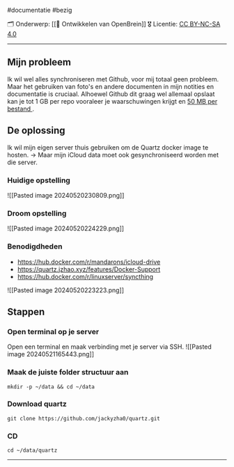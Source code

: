 #documentatie  #bezig 

🗂️ Onderwerp: [[🧠 Ontwikkelen van OpenBrein]]
🎖️ Licentie: [CC BY-NC-SA 4.0](https://creativecommons.org/licenses/by-nc-sa/4.0/)

---
## Mijn probleem
Ik wil wel alles synchroniseren met Github, voor mij totaal geen probleem. Maar het gebruiken van foto's en andere documenten in mijn notities en documentatie is cruciaal. Alhoewel Github dit graag wel allemaal opslaat kan je tot 1 GB per repo vooraleer je waarschuwingen krijgt en [50 MB per bestand ](https://backrightup.com/blog/github-storage-limits/#:~:text=GitHub%20limits%20the%20maximum%20file,minimize%20performance%20impact%20on%20GitHub.).

## De oplossing
Ik wil mijn eigen server thuis gebruiken om de Quartz docker image te hosten.
-> Maar mijn iCloud data moet ook gesynchroniseerd worden met die server.

### Huidige opstelling
![[Pasted image 20240520230809.png]]

### Droom opstelling
![[Pasted image 20240520224229.png]]

### Benodigdheden
* https://hub.docker.com/r/mandarons/icloud-drive
* https://quartz.jzhao.xyz/features/Docker-Support
* https://hub.docker.com/r/linuxserver/syncthing

![[Pasted image 20240520223223.png]]

## Stappen
### Open terminal op je server
Open een terminal en maak verbinding met je server via SSH.
![[Pasted image 20240521165443.png]]

### Maak de juiste folder structuur aan


```
mkdir -p ~/data && cd ~/data
```

### Download quartz

```
git clone https://github.com/jackyzha0/quartz.git
```

### CD

```
cd ~/data/quartz
```

---

